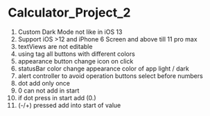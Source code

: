 #  Calculator_Project_2
1. Custom Dark Mode not like in iOS 13
2. Support iOS  >12 and iPhone 6 Screen and above till 11 pro max
3. textViews are not editable
4. using tag all buttons with different colors
5. appearance button change icon on click
6. statusBar color change appearance color of app light / dark
7. alert controller to avoid operation buttons select before numbers
8. dot add only once
9. 0 can not add in start
10. if dot press in start add (0.)
11. (-/+) pressed add into start of value




